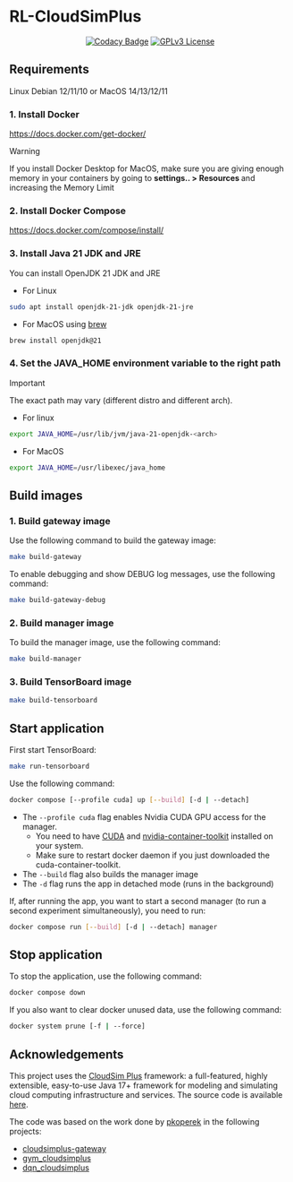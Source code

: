 # RL-CloudSimPlus

<div align="center">
<a href="https://app.codacy.com/gh/tgasla/rl-cloudsimplus/dashboard?utm_source=gh&utm_medium=referral&utm_content=&utm_campaign=Badge_grade"><img src="https://app.codacy.com/project/badge/Grade/e22788c9fc3c488598520c7fa35840cc" alt="Codacy Badge"></a>
<a href="https://github.com/tgasla/rl-cloudsimplus/blob/main/LICENSE"><img src="https://img.shields.io/github/license/tgasla/rl-cloudsimplus?" alt="GPLv3 License"></a>
</div>

## Requirements

Linux Debian 12/11/10 or MacOS 14/13/12/11

### 1. Install Docker

<https://docs.docker.com/get-docker/>

 > [!WARNING]
 > If you install Docker Desktop for MacOS, make sure you are giving enough memory in your containers by going to <b> settings.. > Resources </b> and increasing the Memory Limit

### 2. Install Docker Compose

<https://docs.docker.com/compose/install/>

### 3. Install Java 21 JDK and JRE

You can install OpenJDK 21 JDK and JRE

- For Linux

```bash
sudo apt install openjdk-21-jdk openjdk-21-jre
```

- For MacOS using [brew](https://brew.sh/)

```bash
brew install openjdk@21
```

<!--
or you can also try Azul Zulu

`https://www.azul.com/downloads/?version=java-17-lts#zulu`

-->

### 4. Set the JAVA_HOME environment variable to the right path

> [!IMPORTANT]  
> The exact path may vary (different distro and different arch).

- For linux

```bash
export JAVA_HOME=/usr/lib/jvm/java-21-openjdk-<arch>
```

- For MacOS

```bash
export JAVA_HOME=/usr/libexec/java_home
```

<!--
### 1.5 Select the correct Gradle version

Head to the `cloudsimplus_gateway` that contains the `gradlew` file and run wrapper

`cloudsimplus_gateway/gradlew wrapper --gradle-version 7.3 --distribution-type all`
-->

<!--
- For Zulu

    `export JAVA_HOME=/Library/Java/JavaVirtualMachines/zulu-17.jdk/Contents/Home`

- For OpenJDK downloaded using brew

  You can ask brew where OpenJDK Java was installed

  `brew info openjdk@21`

  and then add the given path to your shell profile
  
  `export JAVA_HOME=/opt/homebrew/opt/openjdk@17/libexec/openjdk.jdk/Contents/Home`
-->

<!--
### 1.5 Select the correct Gradle version

Head to the `cloudsimplus_gateway` that contains the `gradlew` file and run wrapper

`cloudsimplus_gateway/gradlew wrapper --gradle-version 7.3 --distribution-type all`
-->

## Build images

### 1. Build gateway image

Use the following command to build the gateway image:

```bash
make build-gateway
```

To enable debugging and show DEBUG log messages, use the following command:

```bash
make build-gateway-debug
```

### 2. Build manager image

To build the manager image, use the following command:

```bash
make build-manager
```

### 3. Build TensorBoard image

```bash
make build-tensorboard
```

## Start application

First start TensorBoard:

```bash
make run-tensorboard
```

Use the following command:

```bash
docker compose [--profile cuda] up [--build] [-d | --detach]
```

- The `--profile cuda` flag enables Nvidia CUDA GPU access for the manager.
  - You need to have [CUDA](https://developer.nvidia.com/cuda-downloads) and [nvidia-container-toolkit](https://docs.nvidia.com/datacenter/cloud-native/container-toolkit/latest/install-guide.html) installed on your system.
  - Make sure to restart docker daemon if you just downloaded the cuda-container-toolkit.
- The `--build` flag also builds the manager image
- The `-d` flag runs the app in detached mode (runs in the background)

If, after running the app, you want to start a second manager (to run a second experiment simultaneously), you need to run:

```bash
docker compose run [--build] [-d | --detach] manager
```

## Stop application

To stop the application, use the following command:

```bash
docker compose down
```

If you also want to clear docker unused data, use the following command:

```bash
docker system prune [-f | --force]
```

## Acknowledgements

This project uses the [CloudSim Plus](http://cloudsimplus.org/) framework: a full-featured, highly extensible, easy-to-use Java 17+ framework for modeling and simulating cloud computing infrastructure and services. The source code is available [here](https://github.com/manoelcampos/cloudsim-plus).

The code was based on the work done by [pkoperek](https://github.com/pkoperek) in the following projects:

- [cloudsimplus-gateway](https://github.com/pkoperek/cloudsimplus-gateway)
- [gym_cloudsimplus](https://github.com/pkoperek/gym_cloudsimplus)
- [dqn_cloudsimplus](https://github.com/pkoperek/dqn_cloudsimplus)

